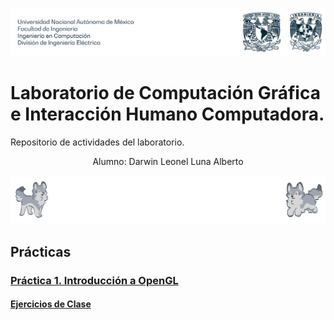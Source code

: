 ![Buaf](buaf.png)
# Laboratorio de Computación Gráfica e Interacción Humano Computadora. 
Repositorio de actividades del laboratorio.

<p align="center">
Alumno: Darwin Leonel Luna Alberto
</p>

![Buef](buef.png)
## Prácticas
### [Práctica 1. Introducción a OpenGL](https://github.com/TorraLeo/LabGrafica2026-1/tree/Practica-01)
#### [Ejercicios de Clase](https://github.com/TorraLeo/LabGrafica2026-1/tree/Practica-01/Ejercicios%20Clase)
